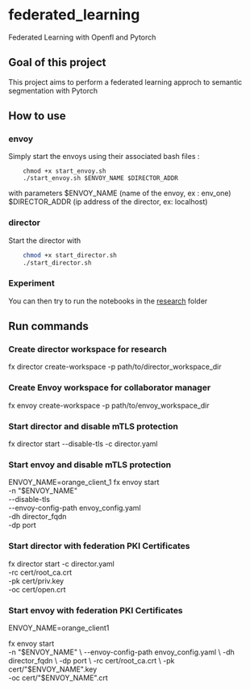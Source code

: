 # federated_learning
Federated Learning with Openfl and Pytorch 
## Goal of this project 
This project aims to perform a federated learning approch to semantic segmentation with Pytorch

## How to use 
### envoy 
Simply start the envoys using their associated bash files : 
```
    chmod +x start_envoy.sh 
    ./start_envoy.sh $ENVOY_NAME $DIRECTOR_ADDR
```

with parameters $ENVOY_NAME (name of the envoy, ex : env_one) $DIRECTOR_ADDR (ip address of the director, ex: localhost)

### director 
Start the director with
```sh
    chmod +x start_director.sh
    ./start_director.sh 
```

### Experiment
You can then try to run the notebooks in the [research](https://github.com/Mathugo/federated_learning/tree/main/research) folder 

## Run commands
### Create director workspace for research
fx director create-workspace -p path/to/director_workspace_dir

### Create Envoy workspace for collaborator manager 
fx envoy create-workspace -p path/to/envoy_workspace_dir

### Start director and disable mTLS protection 
fx director start --disable-tls -c director.yaml

### Start envoy and disable mTLS protection
ENVOY_NAME=orange_client_1
fx envoy start \
    -n "$ENVOY_NAME" \
    --disable-tls \
    --envoy-config-path envoy_config.yaml \
    -dh director_fqdn \
    -dp port

### Start director with federation PKI Certificates 

fx director start -c director.yaml \
     -rc cert/root_ca.crt \
     -pk cert/priv.key \
     -oc cert/open.crt

### Start envoy with federation PKI Certificates

ENVOY_NAME=orange_client1

fx envoy start \
    -n "$ENVOY_NAME" \
    --envoy-config-path envoy_config.yaml \
    -dh director_fqdn \
    -dp port \
    -rc cert/root_ca.crt \
    -pk cert/"$ENVOY_NAME".key \
    -oc cert/"$ENVOY_NAME".crt

